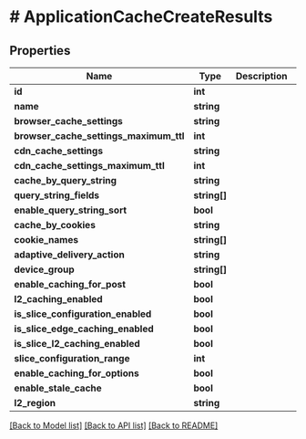 # # ApplicationCacheCreateResults

## Properties

Name | Type | Description | Notes
------------ | ------------- | ------------- | -------------
**id** | **int** |  |
**name** | **string** |  |
**browser_cache_settings** | **string** |  |
**browser_cache_settings_maximum_ttl** | **int** |  |
**cdn_cache_settings** | **string** |  |
**cdn_cache_settings_maximum_ttl** | **int** |  |
**cache_by_query_string** | **string** |  |
**query_string_fields** | **string[]** |  |
**enable_query_string_sort** | **bool** |  |
**cache_by_cookies** | **string** |  |
**cookie_names** | **string[]** |  |
**adaptive_delivery_action** | **string** |  |
**device_group** | **string[]** |  |
**enable_caching_for_post** | **bool** |  |
**l2_caching_enabled** | **bool** |  |
**is_slice_configuration_enabled** | **bool** |  | [optional]
**is_slice_edge_caching_enabled** | **bool** |  | [optional]
**is_slice_l2_caching_enabled** | **bool** |  | [optional]
**slice_configuration_range** | **int** |  | [optional]
**enable_caching_for_options** | **bool** |  | [optional]
**enable_stale_cache** | **bool** |  | [optional]
**l2_region** | **string** |  | [optional]

[[Back to Model list]](../../README.md#models) [[Back to API list]](../../README.md#endpoints) [[Back to README]](../../README.md)
